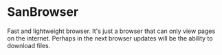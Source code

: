# SanBrowser
Fast and lightweight browser. It's just a browser that can only view pages on the internet. Perhaps in the next browser updates will be the ability to download files.
